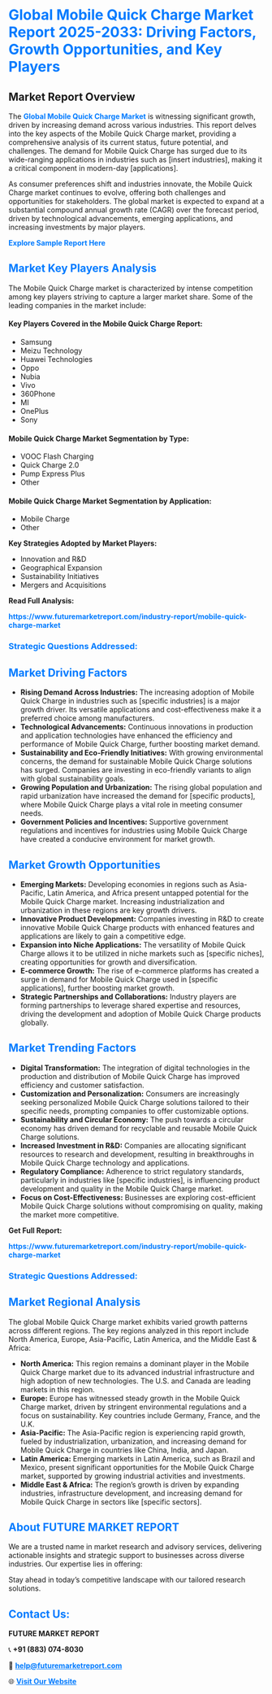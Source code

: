 <h1 style="color: #007BFF;">Global Mobile Quick Charge Market Report 2025-2033: Driving Factors, Growth Opportunities, and Key Players</h1>

<section id="overview">
<h2>Market Report Overview</h2>
<p>The <a href="https://www.futuremarketreport.com/industry-report/mobile-quick-charge-market" style="color: #007BFF; text-decoration: none;"><strong>Global Mobile Quick Charge Market</strong></a> is witnessing significant growth, driven by increasing demand across various industries. This report delves into the key aspects of the Mobile Quick Charge market, providing a comprehensive analysis of its current status, future potential, and challenges. The demand for Mobile Quick Charge has surged due to its wide-ranging applications in industries such as [insert industries], making it a critical component in modern-day [applications].</p>
<p>As consumer preferences shift and industries innovate, the Mobile Quick Charge market continues to evolve, offering both challenges and opportunities for stakeholders. The global market is expected to expand at a substantial compound annual growth rate (CAGR) over the forecast period, driven by technological advancements, emerging applications, and increasing investments by major players.</p>
</section>

<section id="overview">
<p><a href="https://www.futuremarketreport.com/request-sample/reportId=115620" style="color: #007BFF; text-decoration: none;"><strong>Explore Sample Report Here</strong></a></p>
</section>

<section id="key-players">
<h2 style="color: #007BFF;">Market Key Players Analysis</h2>
<p>The Mobile Quick Charge market is characterized by intense competition among key players striving to capture a larger market share. Some of the leading companies in the market include:</p>
<h4>Key Players Covered in the Mobile Quick Charge Report:</h4>
<ul><li>Samsung</li><li>Meizu Technology</li><li>Huawei Technologies</li><li>Oppo</li><li>Nubia</li><li>Vivo</li><li>360Phone</li><li>MI</li><li>OnePlus</li><li>Sony</li></ul>
<h4>Mobile Quick Charge Market Segmentation by Type:</h4>
<ul><li>VOOC Flash Charging</li><li>Quick Charge 2.0</li><li>Pump Express Plus</li><li>Other</li></ul>

<h4>Mobile Quick Charge Market Segmentation by Application:</h4>
<ul><li>Mobile Charge</li><li>Other</li></ul>
<p><strong>Key Strategies Adopted by Market Players:</strong></p>
<ul>
<li>Innovation and R&D</li>
<li>Geographical Expansion</li>
<li>Sustainability Initiatives</li>
<li>Mergers and Acquisitions</li>
</ul>
</section>

<section>
<p><strong>Read Full Analysis: </strong></p><a href="https://www.futuremarketreport.com/industry-report/mobile-quick-charge-market" style="color: #007BFF; text-decoration: none;"><strong>https://www.futuremarketreport.com/industry-report/mobile-quick-charge-market</strong></a>
<h3 style="color: #007BFF;">Strategic Questions Addressed:</h3>
</section>

<section id="driving-factors">
<h2 style="color: #007BFF;">Market Driving Factors</h2>
<ul>
<li><strong>Rising Demand Across Industries:</strong> The increasing adoption of Mobile Quick Charge in industries such as [specific industries] is a major growth driver. Its versatile applications and cost-effectiveness make it a preferred choice among manufacturers.</li>
<li><strong>Technological Advancements:</strong> Continuous innovations in production and application technologies have enhanced the efficiency and performance of Mobile Quick Charge, further boosting market demand.</li>
<li><strong>Sustainability and Eco-Friendly Initiatives:</strong> With growing environmental concerns, the demand for sustainable Mobile Quick Charge solutions has surged. Companies are investing in eco-friendly variants to align with global sustainability goals.</li>
<li><strong>Growing Population and Urbanization:</strong> The rising global population and rapid urbanization have increased the demand for [specific products], where Mobile Quick Charge plays a vital role in meeting consumer needs.</li>
<li><strong>Government Policies and Incentives:</strong> Supportive government regulations and incentives for industries using Mobile Quick Charge have created a conducive environment for market growth.</li>
</ul>
</section>

<section id="growth-opportunities">
<h2 style="color: #007BFF;">Market Growth Opportunities</h2>
<ul>
<li><strong>Emerging Markets:</strong> Developing economies in regions such as Asia-Pacific, Latin America, and Africa present untapped potential for the Mobile Quick Charge market. Increasing industrialization and urbanization in these regions are key growth drivers.</li>
<li><strong>Innovative Product Development:</strong> Companies investing in R&D to create innovative Mobile Quick Charge products with enhanced features and applications are likely to gain a competitive edge.</li>
<li><strong>Expansion into Niche Applications:</strong> The versatility of Mobile Quick Charge allows it to be utilized in niche markets such as [specific niches], creating opportunities for growth and diversification.</li>
<li><strong>E-commerce Growth:</strong> The rise of e-commerce platforms has created a surge in demand for Mobile Quick Charge used in [specific applications], further boosting market growth.</li>
<li><strong>Strategic Partnerships and Collaborations:</strong> Industry players are forming partnerships to leverage shared expertise and resources, driving the development and adoption of Mobile Quick Charge products globally.</li>
</ul>
</section>

<section id="trending-factors">
<h2 style="color: #007BFF;">Market Trending Factors</h2>
<ul>
<li><strong>Digital Transformation:</strong> The integration of digital technologies in the production and distribution of Mobile Quick Charge has improved efficiency and customer satisfaction.</li>
<li><strong>Customization and Personalization:</strong> Consumers are increasingly seeking personalized Mobile Quick Charge solutions tailored to their specific needs, prompting companies to offer customizable options.</li>
<li><strong>Sustainability and Circular Economy:</strong> The push towards a circular economy has driven demand for recyclable and reusable Mobile Quick Charge solutions.</li>
<li><strong>Increased Investment in R&D:</strong> Companies are allocating significant resources to research and development, resulting in breakthroughs in Mobile Quick Charge technology and applications.</li>
<li><strong>Regulatory Compliance:</strong> Adherence to strict regulatory standards, particularly in industries like [specific industries], is influencing product development and quality in the Mobile Quick Charge market.</li>
<li><strong>Focus on Cost-Effectiveness:</strong> Businesses are exploring cost-efficient Mobile Quick Charge solutions without compromising on quality, making the market more competitive.</li>
</ul>
</section>

<section>
<p><strong>Get Full Report: </strong></p><a href="https://www.futuremarketreport.com/industry-report/mobile-quick-charge-market" style="color: #007BFF; text-decoration: none;"><strong>https://www.futuremarketreport.com/industry-report/mobile-quick-charge-market</strong></a>
<h3 style="color: #007BFF;">Strategic Questions Addressed:</h3>
</section>


<section id="regional-analysis">
<h2 style="color: #007BFF;">Market Regional Analysis</h2>
<p>The global Mobile Quick Charge market exhibits varied growth patterns across different regions. The key regions analyzed in this report include North America, Europe, Asia-Pacific, Latin America, and the Middle East & Africa:</p>
<ul>
<li><strong>North America:</strong> This region remains a dominant player in the Mobile Quick Charge market due to its advanced industrial infrastructure and high adoption of new technologies. The U.S. and Canada are leading markets in this region.</li>
<li><strong>Europe:</strong> Europe has witnessed steady growth in the Mobile Quick Charge market, driven by stringent environmental regulations and a focus on sustainability. Key countries include Germany, France, and the U.K.</li>
<li><strong>Asia-Pacific:</strong> The Asia-Pacific region is experiencing rapid growth, fueled by industrialization, urbanization, and increasing demand for Mobile Quick Charge in countries like China, India, and Japan.</li>
<li><strong>Latin America:</strong> Emerging markets in Latin America, such as Brazil and Mexico, present significant opportunities for the Mobile Quick Charge market, supported by growing industrial activities and investments.</li>
<li><strong>Middle East & Africa:</strong> The region’s growth is driven by expanding industries, infrastructure development, and increasing demand for Mobile Quick Charge in sectors like [specific sectors].</li>
</ul>
</section>

<footer>
<h2 style="color: #007BFF;">About FUTURE MARKET REPORT</h2>
<p>We are a trusted name in market research and advisory services, delivering actionable insights and strategic support to businesses across diverse industries. Our expertise lies in offering:</p>

<p>Stay ahead in today’s competitive landscape with our tailored research solutions.</p>

<h2 style="color: #007BFF;">Contact Us:</h2>
<p><strong>FUTURE MARKET REPORT</strong></p>
<p>📞 <strong>+91 (883) 074-8030</strong></p>
<p>📧 <strong><a href="mailto:help@futuremarketreport.com" style="color: #007BFF;">help@futuremarketreport.com</a></strong></p>
<p>🌐 <strong><a href="https://www.futuremarketreport.com/" style="color: #007BFF;">Visit Our Website</a></strong></p>
</footer>